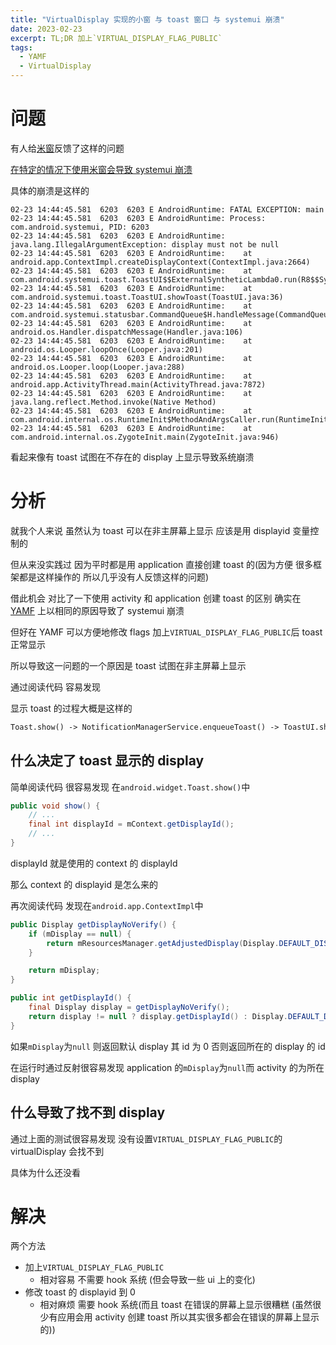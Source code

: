 ```yaml
---
title: "VirtualDisplay 实现的小窗 与 toast 窗口 与 systemui 崩溃"
date: 2023-02-23
excerpt: TL;DR 加上`VIRTUAL_DISPLAY_FLAG_PUBLIC`
tags:
  - YAMF
  - VirtualDisplay
---
```


# 问题

有人给[米窗](https://github.com/sunshine0523/Mi-FreeForm)反馈了这样的问题

[在特定的情况下使用米窗会导致 systemui 崩溃](https://github.com/sunshine0523/Mi-FreeForm/issues/20)

具体的崩溃是这样的

```log
02-23 14:44:45.581  6203  6203 E AndroidRuntime: FATAL EXCEPTION: main
02-23 14:44:45.581  6203  6203 E AndroidRuntime: Process: com.android.systemui, PID: 6203
02-23 14:44:45.581  6203  6203 E AndroidRuntime: java.lang.IllegalArgumentException: display must not be null
02-23 14:44:45.581  6203  6203 E AndroidRuntime: 	at android.app.ContextImpl.createDisplayContext(ContextImpl.java:2664)
02-23 14:44:45.581  6203  6203 E AndroidRuntime: 	at com.android.systemui.toast.ToastUI$$ExternalSyntheticLambda0.run(R8$$SyntheticClass:48)
02-23 14:44:45.581  6203  6203 E AndroidRuntime: 	at com.android.systemui.toast.ToastUI.showToast(ToastUI.java:36)
02-23 14:44:45.581  6203  6203 E AndroidRuntime: 	at com.android.systemui.statusbar.CommandQueue$H.handleMessage(CommandQueue.java:712)
02-23 14:44:45.581  6203  6203 E AndroidRuntime: 	at android.os.Handler.dispatchMessage(Handler.java:106)
02-23 14:44:45.581  6203  6203 E AndroidRuntime: 	at android.os.Looper.loopOnce(Looper.java:201)
02-23 14:44:45.581  6203  6203 E AndroidRuntime: 	at android.os.Looper.loop(Looper.java:288)
02-23 14:44:45.581  6203  6203 E AndroidRuntime: 	at android.app.ActivityThread.main(ActivityThread.java:7872)
02-23 14:44:45.581  6203  6203 E AndroidRuntime: 	at java.lang.reflect.Method.invoke(Native Method)
02-23 14:44:45.581  6203  6203 E AndroidRuntime: 	at com.android.internal.os.RuntimeInit$MethodAndArgsCaller.run(RuntimeInit.java:548)
02-23 14:44:45.581  6203  6203 E AndroidRuntime: 	at com.android.internal.os.ZygoteInit.main(ZygoteInit.java:946)
```

看起来像有 toast 试图在不存在的 display 上显示导致系统崩溃

# 分析

就我个人来说 虽然认为 toast 可以在非主屏幕上显示 应该是用 displayid 变量控制的

但从来没实践过 因为平时都是用 application 直接创建 toast 的(因为方便 很多框架都是这样操作的 所以几乎没有人反馈这样的问题)

借此机会 对比了一下使用 activity 和 application 创建 toast 的区别 确实在 [YAMF](https://github.com/duzhaokun123/YAMF) 上以相同的原因导致了 systemui 崩溃

但好在 YAMF 可以方便地修改 flags 加上`VIRTUAL_DISPLAY_FLAG_PUBLIC`后 toast 正常显示

所以导致这一问题的一个原因是 toast 试图在非主屏幕上显示

通过阅读代码 容易发现

显示 toast 的过程大概是这样的
```txt
Toast.show() -> NotificationManagerService.enqueueToast() -> ToastUI.showToast()
```

## 什么决定了 toast 显示的 display

简单阅读代码 很容易发现 在`android.widget.Toast.show()`中

```java
public void show() {
    // ...
    final int displayId = mContext.getDisplayId();
    // ...
}
```

displayId 就是使用的 context 的 displayId

那么 context 的 displayid 是怎么来的

再次阅读代码 发现在`android.app.ContextImpl`中

```java
public Display getDisplayNoVerify() {
    if (mDisplay == null) {
        return mResourcesManager.getAdjustedDisplay(Display.DEFAULT_DISPLAY,mResources);
    }

    return mDisplay;
}

public int getDisplayId() {
    final Display display = getDisplayNoVerify();
    return display != null ? display.getDisplayId() : Display.DEFAULT_DISPLAY;
}
```

如果`mDisplay`为`null` 则返回默认 display 其 id 为 0
否则返回所在的 display 的 id

在运行时通过反射很容易发现 application 的`mDisplay`为`null`而 activity 的为所在 display

## 什么导致了找不到 display

通过上面的测试很容易发现 没有设置`VIRTUAL_DISPLAY_FLAG_PUBLIC`的 virtualDisplay 会找不到

具体为什么还没看

# 解决

两个方法
- 加上`VIRTUAL_DISPLAY_FLAG_PUBLIC`
  - 相对容易 不需要 hook 系统 (但会导致一些 ui 上的变化)
- 修改 toast 的 displayid 到 0
  - 相对麻烦 需要 hook 系统(而且 toast 在错误的屏幕上显示很糟糕 (虽然很少有应用会用 activity 创建 toast 所以其实很多都会在错误的屏幕上显示的))

